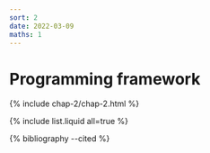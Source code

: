 ```yaml
---
sort: 2
date: 2022-03-09
maths: 1
---
```


# Programming framework

{% include chap-2/chap-2.html %}

{% include list.liquid all=true %}

{% bibliography --cited %}
